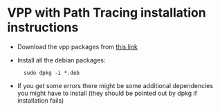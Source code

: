 # VPP with Path Tracing installation instructions

- Download the vpp packages from [this link](<vpp binaries url>)

- Install all the debian packages:

        sudo dpkg -i *.deb

- If you get some errors there might be some additional dependencies you might have to install (they should be pointed out by dpkg if installation fails)